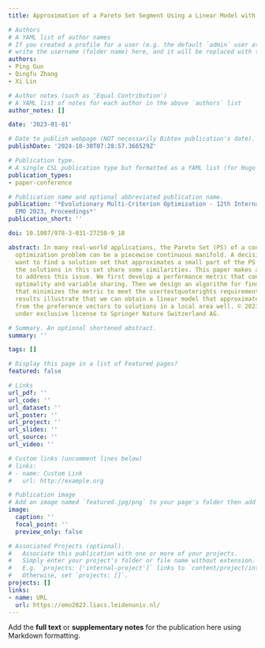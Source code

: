 ```yaml
---
title: Approximation of a Pareto Set Segment Using a Linear Model with Sharing Variables

# Authors
# A YAML list of author names
# If you created a profile for a user (e.g. the default `admin` user at `content/authors/admin/`), 
# write the username (folder name) here, and it will be replaced with their full name and linked to their profile.
authors:
- Ping Guo
- Qingfu Zhang
- Xi Lin

# Author notes (such as 'Equal Contribution')
# A YAML list of notes for each author in the above `authors` list
author_notes: []

date: '2023-01-01'

# Date to publish webpage (NOT necessarily Bibtex publication's date).
publishDate: '2024-10-30T07:28:57.366529Z'

# Publication type.
# A single CSL publication type but formatted as a YAML list (for Hugo requirements).
publication_types:
- paper-conference

# Publication name and optional abbreviated publication name.
publication: '*Evolutionary Multi-Criterion Optimization - 12th International Conference,
  EMO 2023, Proceedings*'
publication_short: ''

doi: 10.1007/978-3-031-27250-9_18

abstract: In many real-world applications, the Pareto Set (PS) of a continuous multiobjective
  optimization problem can be a piecewise continuous manifold. A decision maker may
  want to find a solution set that approximates a small part of the PS and requires
  the solutions in this set share some similarities. This paper makes a first attempt
  to address this issue. We first develop a performance metric that considers both
  optimality and variable sharing. Then we design an algorithm for finding the model
  that minimizes the metric to meet the usertextquoterights requirements. Experimental
  results illustrate that we can obtain a linear model that approximates the mapping
  from the preference vectors to solutions in a local area well. © 2023, The Author(s),
  under exclusive license to Springer Nature Switzerland AG.

# Summary. An optional shortened abstract.
summary: ''

tags: []

# Display this page in a list of Featured pages?
featured: false

# Links
url_pdf: ''
url_code: ''
url_dataset: ''
url_poster: ''
url_project: ''
url_slides: ''
url_source: ''
url_video: ''

# Custom links (uncomment lines below)
# links:
# - name: Custom Link
#   url: http://example.org

# Publication image
# Add an image named `featured.jpg/png` to your page's folder then add a caption below.
image:
  caption: ''
  focal_point: ''
  preview_only: false

# Associated Projects (optional).
#   Associate this publication with one or more of your projects.
#   Simply enter your project's folder or file name without extension.
#   E.g. `projects: ['internal-project']` links to `content/project/internal-project/index.md`.
#   Otherwise, set `projects: []`.
projects: []
links:
- name: URL
  url: https://emo2023.liacs.leidenuniv.nl/
---
```


Add the **full text** or **supplementary notes** for the publication here using Markdown formatting.
